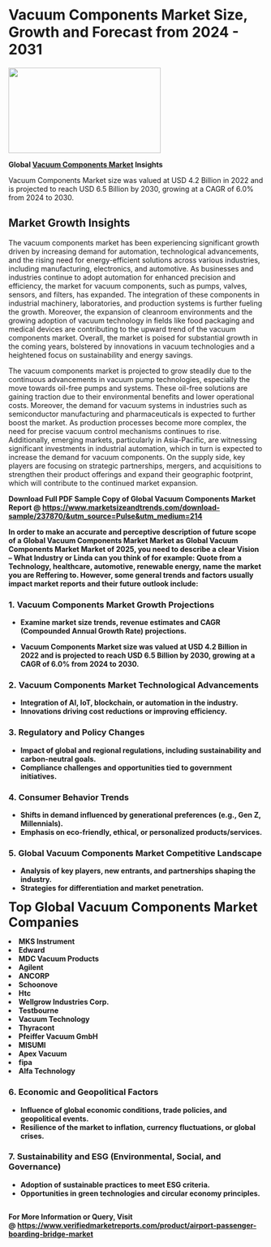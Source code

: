 <H1>Vacuum Components Market Size, Growth and Forecast from 2024 - 2031</H1><img class="aligncenter size-medium wp-image-584254" src="https://thirdeyenews.in/wp-content/uploads/2024/09/Global-Market-Research-300x168.jpeg" alt="" width="300" height="168" /><p><strong>Global&nbsp;<a href="https://www.marketsizeandtrends.com/download-sample/237870/&amp;utm_source=Pulse&amp;utm_medium=214">Vacuum Components Market</a> Insights</strong></p><p>Vacuum Components Market size was valued at USD 4.2 Billion in 2022 and is projected to reach USD 6.5 Billion by 2030, growing at a CAGR of 6.0% from 2024 to 2030.</p><p><h2>Market Growth Insights</h2> <p>The vacuum components market has been experiencing significant growth driven by increasing demand for automation, technological advancements, and the rising need for energy-efficient solutions across various industries, including manufacturing, electronics, and automotive. As businesses and industries continue to adopt automation for enhanced precision and efficiency, the market for vacuum components, such as pumps, valves, sensors, and filters, has expanded. The integration of these components in industrial machinery, laboratories, and production systems is further fueling the growth. Moreover, the expansion of cleanroom environments and the growing adoption of vacuum technology in fields like food packaging and medical devices are contributing to the upward trend of the vacuum components market. Overall, the market is poised for substantial growth in the coming years, bolstered by innovations in vacuum technologies and a heightened focus on sustainability and energy savings.</p> <p><strong></strong></p> <p>The vacuum components market is projected to grow steadily due to the continuous advancements in vacuum pump technologies, especially the move towards oil-free pumps and systems. These oil-free solutions are gaining traction due to their environmental benefits and lower operational costs. Moreover, the demand for vacuum systems in industries such as semiconductor manufacturing and pharmaceuticals is expected to further boost the market. As production processes become more complex, the need for precise vacuum control mechanisms continues to rise. Additionally, emerging markets, particularly in Asia-Pacific, are witnessing significant investments in industrial automation, which in turn is expected to increase the demand for vacuum components. On the supply side, key players are focusing on strategic partnerships, mergers, and acquisitions to strengthen their product offerings and expand their geographic footprint, which will contribute to the continued market expansion. <p><strong></p><p><span class=""><strong>Download Full PDF Sample Copy of Global Vacuum Components Market Report</strong> @ <a href="https://www.marketsizeandtrends.com/download-sample/237870/&amp;utm_source=Pulse&amp;utm_medium=214" target="_blank">https://www.marketsizeandtrends.com/download-sample/237870/&amp;utm_source=Pulse&amp;utm_medium=214</a></span></p><p>In order to make an accurate and perceptive description of future scope of a Global&nbsp;Vacuum Components Market Market as Global&nbsp;Vacuum Components Market Market of 2025, you need to describe a clear Vision &ndash; What Industry or Linda can you think of for example: Quote from a Technology, healthcare, automotive, renewable energy, name the market you are Reffering to. However, some general trends and factors usually impact market reports and their future outlook include:</p><h3>1.&nbsp;<strong>Vacuum Components Market Growth Projections</strong></h3><ul><li>Examine market size trends, revenue estimates and CAGR (Compounded Annual Growth Rate) projections.</li><li><p>Vacuum Components Market size was valued at USD 4.2 Billion in 2022 and is projected to reach USD 6.5 Billion by 2030, growing at a CAGR of 6.0% from 2024 to 2030.</p></li></ul><h3>2.&nbsp;<strong>Vacuum Components Market Technological Advancements</strong></h3><ul><li>Integration of AI, IoT, blockchain, or automation in the industry.</li><li>Innovations driving cost reductions or improving efficiency.</li></ul><h3>3.&nbsp;<strong>Regulatory and Policy Changes</strong></h3><ul><li>Impact of global and regional regulations, including sustainability and carbon-neutral goals.</li><li>Compliance challenges and opportunities tied to government initiatives.</li></ul><h3>4.&nbsp;<strong>Consumer Behavior Trends</strong></h3><ul><li>Shifts in demand influenced by generational preferences (e.g., Gen Z, Millennials).</li><li>Emphasis on eco-friendly, ethical, or personalized products/services.</li></ul><h3>5.&nbsp;<strong>Global Vacuum Components Market Competitive Landscape</strong></h3><ul><li>Analysis of key players, new entrants, and partnerships shaping the industry.</li><li>Strategies for differentiation and market penetration.</li></ul><p data-pm-slice="1 1 []"><span style="color: inherit; font-family: inherit; font-size: 25px;">Top Global Vacuum Components Market Companies</span></p><div class="" data-test-id=""><p><li>MKS Instrument</li><li> Edward</li><li> MDC Vacuum Products</li><li> Agilent</li><li> ANCORP</li><li> Schoonove</li><li> Htc</li><li> Wellgrow Industries Corp.</li><li> Testbourne</li><li> Vacuum Technology</li><li> Thyracont</li><li> Pfeiffer Vacuum GmbH</li><li> MISUMI</li><li> Apex Vacuum</li><li> fipa</li><li> Alfa Technology</li></p></div><h3>6.&nbsp;<strong>Economic and Geopolitical Factors</strong></h3><ul><li>Influence of global economic conditions, trade policies, and geopolitical events.</li><li>Resilience of the market to inflation, currency fluctuations, or global crises.</li></ul><h3>7.&nbsp;<strong>Sustainability and ESG (Environmental, Social, and Governance)</strong></h3><ul><li>Adoption of sustainable practices to meet ESG criteria.</li><li>Opportunities in green technologies and circular economy principles.</li></ul><h2><strong style="font-size: 14px;">For More Information or Query, Visit @&nbsp;</strong><a style="background-color: #ffffff; font-size: 14px;" href="https://www.marketsizeandtrends.com/report/vacuum-components-market/" target="_blank">https://www.verifiedmarketreports.com/product/airport-passenger-boarding-bridge-market</a></h2>

